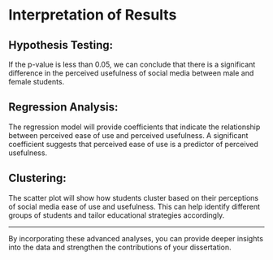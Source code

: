 # Interpretation of Results

## Hypothesis Testing: 
If the p-value is less than 0.05, we can conclude that there is a significant difference in the perceived usefulness of social media between male and female students.
## Regression Analysis: 
The regression model will provide coefficients that indicate the relationship between perceived ease of use and perceived usefulness. A significant coefficient suggests that perceived ease of use is a predictor of perceived usefulness.
## Clustering: 
The scatter plot will show how students cluster based on their perceptions of social media ease of use and usefulness. This can help identify different groups of students and tailor educational strategies accordingly.
<hr>
By incorporating these advanced analyses, you can provide deeper insights into the data and strengthen the contributions of your dissertation.

